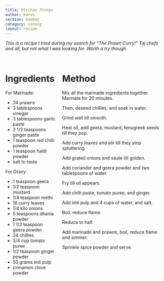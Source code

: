 ```yaml
---
title: Mirchee Jhinga
author: Karen
section: bombay
category: nonveg
layout: recipe
---
```

_This is a recipe I tried during my search for “The Prawn Curry!” Taj chefs and all, but not what I was looking for. Worth a try though._

<br>
<div class='columns'> <div class='column is-one-third p-3' markdown='1'>

# Ingredients

For Marinade:
* 24 prawns
* 3 tablespoons vinegar
* 3 tablespoons garlic paste
* 2 1/2 teaspoons ginger paste
* 1 teaspoon red chilli powder
* 1 teaspoon haldi powder
* salt to taste

For Gravy:

* 1 teaspoon geera
* 1/2 teaspoon mustard
* 1/4 teaspoon methi
* 16 curry leaves
* 1/4 kilo onions
* 5 teaspoons dhania powder
* 1 1/2 teaspoon geera powder
* 24 chillies
* 3/4 cup tomato puree
* 1/2 teaspoon ginger powder
* 50 grams imli pulp
* cinnamon clove powder


</div> <div class='column is-two-thirds p-3' markdown='1'>

# Method

Mix all the marinade ingredients together. Marinate for 20 minutes.

Then, deseed chillies, and soak in water.

Grind well till smooth.

Heat oil, add geera, mustard, fenugreek seeds till they pop.

Add curry leaves and stir till they stop spluttering.

Add grated onions and saute till golden.

Add coriander and geera powder and two tablespoons of water.

Fry till oil appears.

Add chilli paste, tomato puree, and ginger.

Add imli pulp and 4 cups of water, and salt.

Boil, reduce flame.

Reduce to half.

Add marinade and prawns, boil, reduce flame and simmer.

Sprinkle spice powder and serve.

</div> </div>